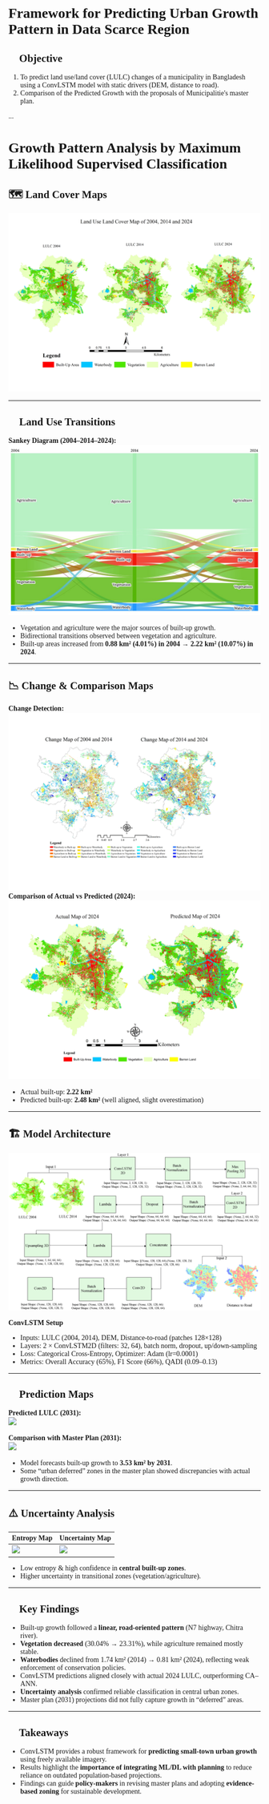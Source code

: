 <div style="font-family:'Times New Roman', Times, serif;">

# Framework for Predicting Urban Growth Pattern in Data Scarce Region

## 🔑 Objective
1. To predict land use/land cover (LULC) changes of a municipality in Bangladesh using a ConvLSTM model with static drivers (DEM, distance to road).
2. Comparison of the Predicted Growth with the proposals of Municipalitie's master plan.

...

</div>
<div style="font-family: Georgia, 'Times New Roman', Times, serif;">

# Growth Pattern Analysis by Maximum Likelihood Supervised Classification

## 🗺️ Land Cover Maps
![](../Figure_7.jpg)

---

## 🔄 Land Use Transitions
**Sankey Diagram (2004–2014–2024):**  
![](../sankey_transition.jpg)

- Vegetation and agriculture were the major sources of built-up growth.  
- Bidirectional transitions observed between vegetation and agriculture.  
- Built-up areas increased from **0.88 km² (4.01%) in 2004 → 2.22 km² (10.07%) in 2024**.  

---

## 📉 Change & Comparison Maps
**Change Detection:**  
![](../change_maps.jpg)
**Comparison of Actual vs Predicted (2024):**  
![](../comparison_map.jpg)
- Actual built-up: **2.22 km²**  
- Predicted built-up: **2.48 km²** (well aligned, slight overestimation)  

---


## 🏗️ Model Architecture
![](../model_architecture.jpg)

**ConvLSTM Setup**
- Inputs: LULC (2004, 2014), DEM, Distance-to-road (patches 128×128)  
- Layers: 2 × ConvLSTM2D (filters: 32, 64), batch norm, dropout, up/down-sampling  
- Loss: Categorical Cross-Entropy, Optimizer: Adam (lr=0.0001)  
- Metrics: Overall Accuracy (65%), F1 Score (66%), QADI (0.09–0.13)  

---
## 🔮 Prediction Maps
**Predicted LULC (2031):**  
![](../figs/prediction_2031.png)

**Comparison with Master Plan (2031):**  
![](../figs/comparison_masterplan.png)

- Model forecasts built-up growth to **3.53 km² by 2031**.  
- Some “urban deferred” zones in the master plan showed discrepancies with actual growth direction.  

---

## ⚠️ Uncertainty Analysis
| Entropy Map | Uncertainty Map |
|-------------|-----------------|
| ![](../figs/uncertainty_entropy.png) | ![](../figs/uncertainty_simple.png) |

- Low entropy & high confidence in **central built-up zones**.  
- Higher uncertainty in transitional zones (vegetation/agriculture).  

---


## 📌 Key Findings
- Built-up growth followed a **linear, road-oriented pattern** (N7 highway, Chitra river).  
- **Vegetation decreased** (30.04% → 23.31%), while agriculture remained mostly stable.  
- **Waterbodies** declined from 1.74 km² (2014) → 0.81 km² (2024), reflecting weak enforcement of conservation policies.  
- ConvLSTM predictions aligned closely with actual 2024 LULC, outperforming CA–ANN.  
- **Uncertainty analysis** confirmed reliable classification in central urban zones.  
- Master plan (2031) projections did not fully capture growth in “deferred” areas.  

---

## 📖 Takeaways
- ConvLSTM provides a robust framework for **predicting small-town urban growth** using freely available imagery.  
- Results highlight the **importance of integrating ML/DL with planning** to reduce reliance on outdated population-based projections.  
- Findings can guide **policy-makers** in revising master plans and adopting **evidence-based zoning** for sustainable development.  

</div>
